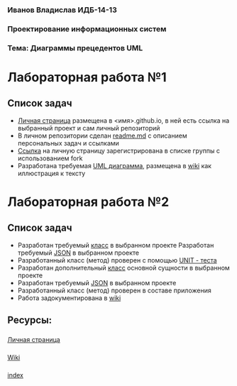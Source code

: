 ### Иванов Владислав ИДБ-14-13
### Проектирование информационных систем
### Тема: Диаграммы прецедентов UML
# Лабораторная работа №1
## Список задач
* <a href="https://github.com/ironosier">Личная страница</a> размещена в <имя>.github.io, в ней есть ссылка на выбранный проект и сам личный репозиторий
* В личном репозитории сделан <a href="https://github.com/ironosier/ivanovvlad.github.io/blob/master/README.md">readme.md</a> с описанием персональных задач и ссылками
*  <a href="https://github.com/ironosier/oop-2018">Ссылка</a> на личную страницу зарегистрирована в списке группы с использованием fork
* Разработана требуемая <a href="https://github.com/ironosier/ivanovvlad.github.io/blob/master/uml.png">UML диаграмма</a>, размещена в <a href="https://github.com/ironosier/ivanovvlad.github.io/wiki/Вариант-2:-Диаграммы-прецедентов-UML">wiki</a> как иллюстрация к тексту
# Лабораторная работа №2
## Список задач
* Разработан требуемый <a href="https://github.com/ironosier/ivanovvlad.github.io/blob/master/Actor.java">класс</a> в выбранном проекте
Разработан требуемый <a href="https://github.com/ironosier/ivanovvlad.github.io/blob/master/UML.json">JSON</a> в выбранном проекте
* Разработанный класс (метод) проверен с помощью <a href="https://github.com/ironosier/ivanovvlad.github.io/blob/master/ActorTest.java">UNIT - теста</a>
* Разработан дополнительный <a href="https://github.com/ironosier/ivanovvlad.github.io/blob/master/Package.java">класс</a> основной сущности в выбранном проекте
* Разработан требуемый <a href="https://github.com/ironosier/ivanovvlad.github.io/blob/master/package.json">JSON</a> в выбранном проекте
* Разработанный класс (метод) проверен в составе приложения
* Работа задокументирована в <a href="https://github.com/ironosier/ivanovvlad.github.io/wiki/Вариант-2:-Диаграммы-прецедентов-UML">wiki</a>
## Ресурсы:
### 
<a href="https://github.com/ironosier">Личная страница</a>
### 
<a href="https://github.com/ironosier/ivanovvlad.github.io/wiki">Wiki</a>
### 
<a href="https://ironosier.github.io/ivanovvlad.github.io/index.html">index</a>
